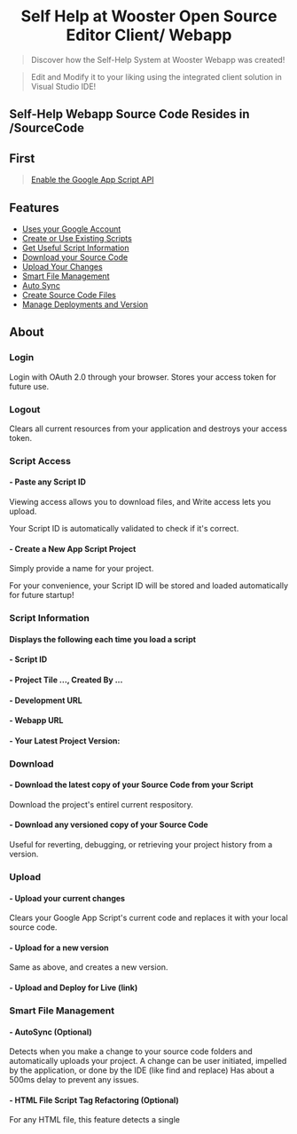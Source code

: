 <h1 align="center"> Self Help at Wooster Open Source Editor Client/ Webapp </h1>

> Discover how the Self-Help System at Wooster Webapp was created!

> Edit and Modify it to your liking using the integrated client solution in Visual Studio IDE!

## Self-Help Webapp Source Code Resides in /SourceCode

## First
  >[Enable the Google App Script API](https://script.google.com/home/usersettings)

## Features
- [ Uses your Google Account ](#login)
- [ Create or Use Existing Scripts ](#script-access)
- [ Get Useful Script Information ](#script-information)
- [ Download your Source Code ](#download)
- [ Upload Your Changes ](#upload)
- [ Smart File Management ](#smart-file-management)
- [ Auto Sync ](#auto-sync)
- [ Create Source Code Files ](#create-source-code-files)
- [ Manage Deployments and Version ](#versions-and-deployments)

## About

### Login

Login with OAuth 2.0 through your browser. Stores your access token for future use.

### Logout

Clears all current resources from your application and destroys your access token.

### Script Access

#### - Paste any Script ID

  Viewing access allows you to download files, and Write access lets you upload.
  
  Your Script ID is automatically validated to check if it's correct.

#### - Create a New App Script Project

  Simply provide a name for your project.

For your convenience, your Script ID will be stored and loaded automatically for future startup!

### Script Information

#### Displays the following each time you load a script

#### - Script ID
  
#### - Project Tile ..., Created By ...
  
#### - Development URL
  
#### - Webapp URL
  
#### - Your Latest Project Version:

### Download

#### - Download the latest copy of your Source Code from your Script

  Download the project's entirel current respository.
#### - Download any versioned copy of your Source Code

  Useful for reverting, debugging, or retrieving your project history from a version.

### Upload

#### - Upload your current changes

  Clears your Google App Script's current code and replaces it with your local source code.
  
#### - Upload for a new version

  Same as above, and creates a new version.
  
#### - Upload and Deploy for Live (link)

### Smart File Management

#### - AutoSync (Optional)

  Detects when you make a change to your source code folders and automatically uploads your project.
  A change can be user initiated, impelled by the application, or done by the IDE (like find and replace)
  Has about a 500ms delay to prevent any issues.
  
#### - HTML File Script Tag Refactoring (Optional)
  
  For any HTML file, this feature detects a single <script> tag and moves the source code to a corresponding javascript file!
  It creates a placeholder that lets you know where your script was, and has an attribute with the new file's path.
  This lets you edit the file using Visual Studio's features for Javascript!
  When you sync your files back, no problem, it simply ignores the generated files and substitues their code back into the HTML

### Auto Sync

### Create Source Code Files

### Versions and Deployments

###
